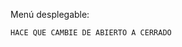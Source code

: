 Menú desplegable:

    HACE QUE CAMBIE DE ABIERTO A CERRADO
<script>
            const toggleBtn = document.querySelector('.toggle_btn')        
            const toggleBtnIcon = document.querySelector('.toggle_btn i')        
            const dropDownMenu = document.querySelector('.dropdown_menu')
    
    HACE QUE CAMBIE EL ICONO 
            toggleBtn.onclick = function (){
                dropDownMenu.classList.toggle('open')
                const isOpen =  dropDownMenu.classList.contains('open')

                toggleBtnIcon.classList = isOpen
                ? 'fa-solid fa-xmark'
                : 'fa-solid fa-bars'
            }   
        
</script>
